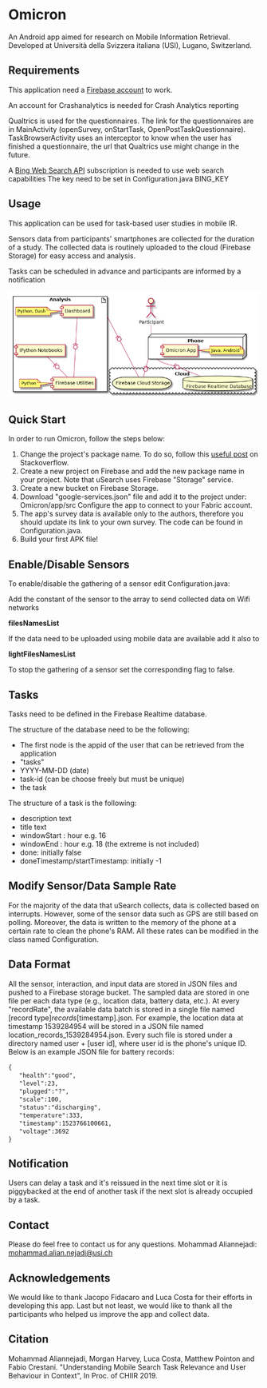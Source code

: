 # Omicron
An Android app aimed for research on Mobile Information Retrieval. Developed at Università della Svizzera italiana (USI), Lugano, Switzerland.

## Requirements

This application need a [Firebase account](https://firebase.google.com/) to work.

An account for Crashanalytics is needed for Crash Analytics reporting

Qualtrics is used for the questionnaires. The link for the questionnaires are in MainActivity (openSurvey, onStartTask, OpenPostTaskQuestionnaire).
TaskBrowserActivity uses an interceptor to know when the user has finished a questionnaire, the url that Qualtrics use might change in the future. 

A [Bing Web Search API](https://azure.microsoft.com/en-us/services/cognitive-services/bing-web-search-api/) subscription is needed to use web search capabilities 
The key need to be set in Configuration.java BING_KEY

## Usage

This application can be used for task-based user studies in mobile IR.
 
Sensors data from participants' smartphones are collected for the duration of a study. The collected data
is routinely uploaded to the cloud (Firebase Storage) for easy access and analysis.

Tasks can be scheduled in advance and participants are informed by a notification 
 
![deployment](deployment.png)

## Quick Start

In order to run Omicron, follow the steps below:

1. Change the project's package name. To do so, follow this [useful post](https://stackoverflow.com/questions/16804093/android-studio-rename-package) on Stackoverflow.
2. Create a new project on Firebase and add the new package name in your project. Note that uSearch uses Firebase "Storage" service.
3. Create a new bucket on Firebase Storage.
4. Download "google-services.json" file and add it to the project under: Omicron/app/src
    Configure the app to connect to your Fabric account.
5. The app's survey data is available only to the authors, therefore you should update its link to your own survey. The code can be found in Configuration.java.
6. Build your first APK file!


## Enable/Disable Sensors

To enable/disable the gathering of a sensor edit Configuration.java:

Add the constant of the sensor to the array to send collected data on Wifi networks
 
__filesNamesList__

If the data need to be uploaded using mobile data are available add it also to

__lightFilesNamesList__

To stop the gathering of a sensor set the corresponding flag to false.

## Tasks

Tasks need to be defined in the Firebase Realtime database.

The structure of the database need to be the following:

- The first node is the appid of the user that can be retrieved from the application
-  "tasks"
- YYYY-MM-DD (date)
- task-id (can be choose freely but must be unique)
- the task

The structure of a task is the following:

- description text 
- title text
- windowStart : hour e.g. 16
- windowEnd : hour e.g. 18 (the extreme is not included)
- done: initially false
- doneTimestamp/startTimestamp: initially -1

## Modify Sensor/Data Sample Rate

For the majority of the data that uSearch collects, data is collected based on interrupts. However, some of the sensor data such as GPS are still based on polling. Moreover, the data is written to the memory of the phone at a certain rate to clean the phone's RAM. All these rates can be modified in the class named Configuration. 

## Data Format

All the sensor, interaction, and input data are stored in JSON files and pushed to a Firebase storage bucket. The sampled data are stored in one file per each data type (e.g., location data, battery data, etc.). At every "recordRate", the available data batch is stored in a single file named [record type]_records_[timestamp].json. For example, the location data at timestamp 1539284954 will be stored in a JSON file named location_records_1539284954.json. Every such file is stored under a directory named user + [user id], where user id is the phone's unique ID. Below is an example JSON file for battery records:

    {
       "health":"good",
       "level":23,
       "plugged":"?",
       "scale":100,
       "status":"discharging",
       "temperature":333,
       "timestamp":1523766100661,
       "voltage":3692
    }

## Notification

Users can delay a task and it's reissued in the next time slot or it is piggybacked at the end of another task if the next slot is already occupied by a task.

## Contact
Please do feel free to contact us for any questions.
    Mohammad Aliannejadi: mohammad.alian.nejadi@usi.ch

## Acknowledgements

We would like to thank Jacopo Fidacaro and Luca Costa for their efforts in developing this app. Last but not least, we would like to thank all the participants who helped us improve the app and collect data.

## Citation

Mohammad Aliannejadi, Morgan Harvey, Luca Costa, Matthew Pointon and Fabio Crestani. "Understanding Mobile Search Task Relevance and User Behaviour in Context", In Proc. of CHIIR 2019.
